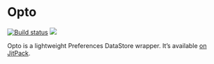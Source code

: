 # Opto

[![Build status](https://github.com/patrykandpatrick/opto/workflows/Build/badge.svg)](https://github.com/patrykandpatrick/opto/actions/workflows/build.yml)
[![](https://jitpack.io/v/patrykandpatrick/opto.svg)](https://jitpack.io/#patrykandpatrick/opto)

Opto is a lightweight Preferences DataStore wrapper. It’s available [on
JitPack](https://jitpack.io/#patrykandpatrick/opto).
